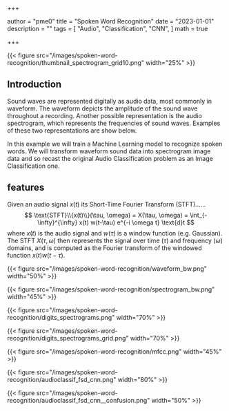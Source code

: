 +++

author = "pme0"
title = "Spoken Word Recognition"
date = "2023-01-01"
description = ""
tags = [
    "Audio",
    "Classification",
    "CNN", 
]
math = true

+++


{{< figure src="/images/spoken-word-recognition/thumbnail_spectrogram_grid10.png" width="25%" >}}


## Introduction 

Sound waves are represented digitally as audio data, most commonly in waveform. The waveform depicts the amplitude of the sound wave throughout a recording. Another possible representation is the audio spectrogram, which represents the frequencies of sound waves. Examples of these two representations are show below.

In this example we will train a Machine Learning model to recognize spoken words. We will transform waveform sound data into spectrogram image data and so recast the original Audio Classification problem as an Image Classification one.


## features

Given an audio signal $x(t)$ its Short-Time Fourier Transform (STFT)......
$$
\text{STFT}\\{x(t)\\}(\tau, \omega) = X(\tau, \omega) = \int_{-\infty}^{\infty} x(t) w(t-\tau) e^{-i \omega t} \text{d}t
$$
where $x(t)$ is the audio signal and $w(\tau)$ is a window function (e.g. Gaussian).
The STFT $X(\tau, \omega)$ then represents the signal over time ($\tau$) and frequency ($\omega$) domains, and is computed as the Fourier transform of the windowed function $x(t) w(t-\tau)$.



{{< figure src="/images/spoken-word-recognition/waveform_bw.png" width="50%" >}}


{{< figure src="/images/spoken-word-recognition/spectrogram_bw.png" width="45%" >}}


{{< figure src="/images/spoken-word-recognition/digits_spectrograms.png" width="70%" >}}


{{< figure src="/images/spoken-word-recognition/digits_spectrograms_grid.png" width="70%" >}}


{{< figure src="/images/spoken-word-recognition/mfcc.png" width="45%" >}}


{{< figure src="/images/spoken-word-recognition/audioclassif_fsd_cnn.png" width="80%" >}}


{{< figure src="/images/spoken-word-recognition/audioclassif_fsd_cnn__confusion.png" width="50%" >}}
